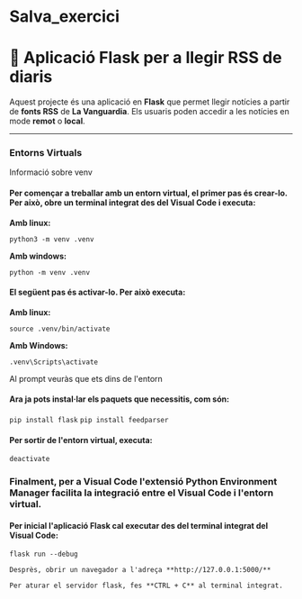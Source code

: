 # Salva_exercici
# 📰 Aplicació Flask per a llegir RSS de diaris

Aquest projecte és una aplicació en **Flask** que permet llegir notícies a partir de **fonts RSS** de **La Vanguardia**. Els usuaris poden accedir a les notícies en mode **remot** o **local**.

---

### Entorns Virtuals
Informació sobre venv

#### Per començar a treballar amb un entorn virtual, el primer pas és crear-lo. Per això, obre un terminal integrat des del Visual Code i executa:

**Amb linux:**

`python3 -m venv .venv`

**Amb windows:**

`python -m venv .venv`

#### El següent pas és activar-lo. Per això executa:

**Amb linux:**

`source .venv/bin/activate`

**Amb Windows:**

`.venv\Scripts\activate`

Al prompt veuràs que ets dins de l'entorn

#### Ara ja pots instal·lar els paquets que necessitis, com són:

`pip install flask`
`pip install feedparser`

#### Per sortir de l'entorn virtual, executa:

`deactivate`

### Finalment, per a Visual Code l'extensió Python Environment Manager facilita la integració entre el Visual Code i l'entorn virtual.

#### Per inicial l'aplicació Flask cal executar des del terminal integrat del Visual Code:

`flask run --debug`

`Desprès, obrir un navegador a l'adreça **http://127.0.0.1:5000/**`

`Per aturar el servidor flask, fes **CTRL + C** al terminal integrat.`

